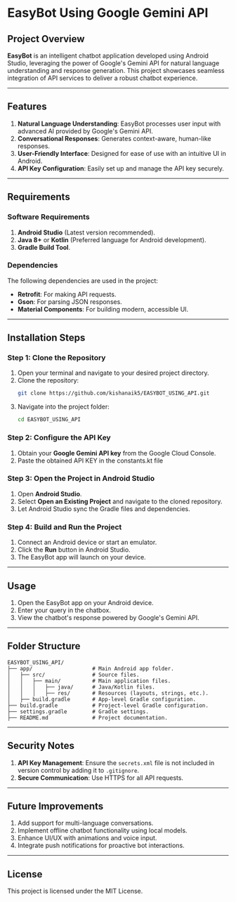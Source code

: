 # EasyBot Using Google Gemini API

## Project Overview
**EasyBot** is an intelligent chatbot application developed using Android Studio, leveraging the power of Google's Gemini API for natural language understanding and response generation. This project showcases seamless integration of API services to deliver a robust chatbot experience.

---

## Features
1. **Natural Language Understanding**: EasyBot processes user input with advanced AI provided by Google's Gemini API.
2. **Conversational Responses**: Generates context-aware, human-like responses.
3. **User-Friendly Interface**: Designed for ease of use with an intuitive UI in Android.
4. **API Key Configuration**: Easily set up and manage the API key securely.

---

## Requirements
### Software Requirements
1. **Android Studio** (Latest version recommended).
2. **Java 8+** or **Kotlin** (Preferred language for Android development).
3. **Gradle Build Tool**.

### Dependencies
The following dependencies are used in the project:
- **Retrofit**: For making API requests.
- **Gson**: For parsing JSON responses.
- **Material Components**: For building modern, accessible UI.

---

## Installation Steps
### Step 1: Clone the Repository
1. Open your terminal and navigate to your desired project directory.
2. Clone the repository:
   ```bash
   git clone https://github.com/kishanaik5/EASYBOT_USING_API.git
   ```
3. Navigate into the project folder:
   ```bash
   cd EASYBOT_USING_API
   ```

### Step 2: Configure the API Key
1. Obtain your **Google Gemini API key** from the Google Cloud Console.
2. Paste the obtained API KEY in the constants.kt file

### Step 3: Open the Project in Android Studio
1. Open **Android Studio**.
2. Select **Open an Existing Project** and navigate to the cloned repository.
3. Let Android Studio sync the Gradle files and dependencies.

### Step 4: Build and Run the Project
1. Connect an Android device or start an emulator.
2. Click the **Run** button in Android Studio.
3. The EasyBot app will launch on your device.

---

## Usage
1. Open the EasyBot app on your Android device.
2. Enter your query in the chatbox.
3. View the chatbot's response powered by Google's Gemini API.

---

## Folder Structure
```
EASYBOT_USING_API/
├── app/                   # Main Android app folder.
│   ├── src/               # Source files.
│   │   ├── main/          # Main application files.
│   │   │   ├── java/      # Java/Kotlin files.
│   │   │   ├── res/       # Resources (layouts, strings, etc.).
│   ├── build.gradle       # App-level Gradle configuration.
├── build.gradle           # Project-level Gradle configuration.
├── settings.gradle        # Gradle settings.
├── README.md              # Project documentation.
```

---

## Security Notes
1. **API Key Management**: Ensure the `secrets.xml` file is not included in version control by adding it to `.gitignore`.
2. **Secure Communication**: Use HTTPS for all API requests.

---

## Future Improvements
1. Add support for multi-language conversations.
2. Implement offline chatbot functionality using local models.
3. Enhance UI/UX with animations and voice input.
4. Integrate push notifications for proactive bot interactions.

---

## License
This project is licensed under the MIT License.

